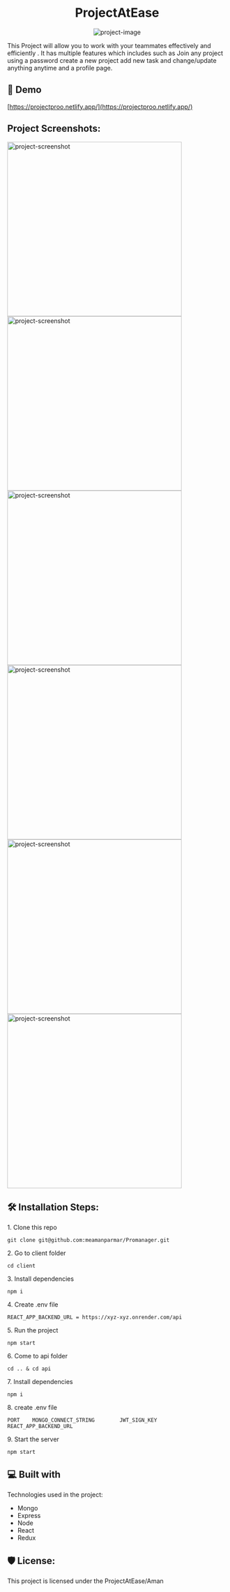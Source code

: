 <h1 align="center" id="title">ProjectAtEase</h1>

<p align="center"><img src="https://socialify.git.ci/meamanparmar/Promanager/image?font=Rokkitt&amp;language=1&amp;name=1&amp;owner=1&amp;pattern=Overlapping%20Hexagons&amp;stargazers=1&amp;theme=Light" alt="project-image"></p>

<p id="description">This Project will allow you to work with your teammates effectively and efficiently . It has multiple features which includes such as Join any project using a password create a new project add new task and change/update anything anytime and a profile page.</p>

<h2>🚀 Demo</h2>

[https://projectproo.netlify.app/](https://projectproo.netlify.app/)

<h2>Project Screenshots:</h2>

<img src="![loginandsignup](https://github.com/meamanparmar/Promanager/assets/119149607/983b4544-e1ad-4285-80b0-1306966ad910)" alt="project-screenshot" width="400" height="400/">

<img src="![loginandsignup](https://github.com/meamanparmar/Promanager/assets/119149607/983b4544-e1ad-4285-80b0-1306966ad910)" alt="project-screenshot" width="400" height="400/">

<img src="![profile](https://github.com/meamanparmar/Promanager/assets/119149607/b8e62404-0d17-4e65-ae60-9690e0599427)" alt="project-screenshot" width="400" height="400/">

<img src="![project](https://github.com/meamanparmar/Promanager/assets/119149607/d2d98907-91ea-4c9c-a079-59deaa7d50bd)" alt="project-screenshot" width="400" height="400/">

<img src="![createnewproject](https://github.com/meamanparmar/Promanager/assets/119149607/391468cf-9448-4be6-a77f-0145dd2ae025)" alt="project-screenshot" width="400" height="400/">

<img src="![newtask](https://github.com/meamanparmar/Promanager/assets/119149607/44bee0ab-f033-497d-adfc-4397979627c5)" alt="project-screenshot" width="400" height="400/">

<h2>🛠️ Installation Steps:</h2>

<p>1. Clone this repo</p>

```
git clone git@github.com:meamanparmar/Promanager.git
```

<p>2. Go to client folder</p>

```
cd client
```

<p>3. Install dependencies</p>

```
npm i
```

<p>4. Create .env file</p>

```
REACT_APP_BACKEND_URL = https://xyz-xyz.onrender.com/api
```

<p>5. Run the project</p>

```
npm start
```

<p>6. Come to api folder</p>

```
cd .. & cd api
```

<p>7. Install dependencies</p>

```
npm i
```

<p>8. create .env file</p>

```
PORT    MONGO_CONNECT_STRING        JWT_SIGN_KEY       REACT_APP_BACKEND_URL
```

<p>9. Start the server</p>

```
npm start
```

  
  
<h2>💻 Built with</h2>

Technologies used in the project:

*   Mongo
*   Express
*   Node
*   React
*   Redux

<h2>🛡️ License:</h2>

This project is licensed under the ProjectAtEase/Aman
